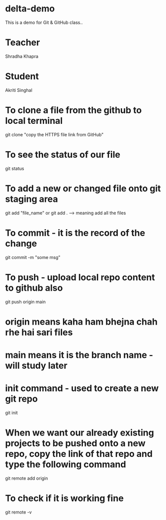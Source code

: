 # delta-demo
This is a demo for Git &amp; GitHub class..
# Teacher
Shradha Khapra

# Student
Akriti Singhal

# To clone a file from the github to local terminal
git clone "copy the HTTPS file link from GitHub"

# To see the status of our file
git status

# To add a new or changed file onto git staging area
git add "file_name" or git add . --> meaning add all the files

# To commit - it is the record of the change
git commit -m "some msg"

# To push - upload local repo content to github also
git push origin main
# origin means kaha ham bhejna chah rhe hai sari files
# main means it is the branch name - will study later

# init command - used to create a new git repo
git init

# When we want our already existing projects to be pushed onto a new repo, copy the link of that repo and type the following command 
git remote add origin <link>

# To check if it is working fine
git remote -v